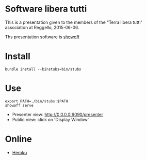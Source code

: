 # Software libera tutti

This is a presentation given to the members of the
"Terra libera tutti" association at Reggello, 2015-06-06.

Ths presentation software is [showoff][showoff-github]

[showoff-github]: https://github.com/puppetlabs/showoff


# Install

```
bundle install --binstubs=bin/stubs
```

# Use

```
export PATH=./bin/stubs:$PATH
showoff serve
```

* Presenter view: http://0.0.0.0:9090/presenter
* Public view: click on 'Display Window'

# Online

* [Heroku](https://software-libera-tutti.herokuapp.com)
